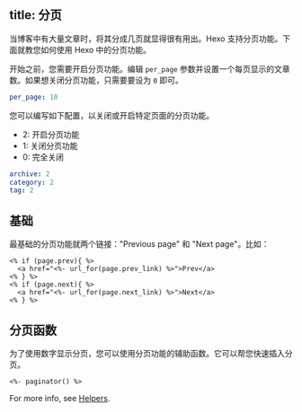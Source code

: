 title: 分页
---

当博客中有大量文章时，将其分成几页就显得很有用出。Hexo 支持分页功能。下面就教您如何使用 Hexo 中的分页功能。

开始之前，您需要开启分页功能。编辑 `per_page` 参数并设置一个每页显示的文章数。如果想关闭分页功能，只需要要设为 `0` 即可。

``` yaml
per_page: 10
```

您可以编写如下配置，以关闭或开启特定页面的分页功能。

- 2: 开启分页功能
- 1: 关闭分页功能
- 0: 完全关闭

``` yaml
archive: 2
category: 2
tag: 2
```

## 基础

最基础的分页功能就两个链接："Previous page" 和 "Next page"。比如：

```
<% if (page.prev){ %>
  <a href="<%- url_for(page.prev_link) %>">Prev</a>
<% } %>
<% if (page.next){ %>
  <a href="<%- url_for(page.next_link) %>">Next</a>
<% } %>
```

## 分页函数

为了使用数字显示分页，您可以使用分页功能的辅助函数。它可以帮您快速插入分页。

```
<%- paginator() %>
```

For more info, see [Helpers](/docs/helpers.html#paginator).
